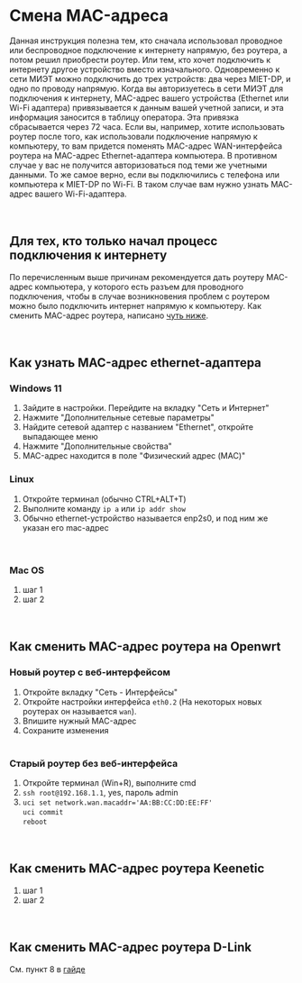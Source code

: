 # Смена MAC-адреса

Данная инструкция полезна тем, кто сначала использовал проводное или беспроводное подключение к интернету напрямую, без роутера, а потом решил приобрести роутер. Или тем, кто хочет подключить к интернету другое устройство вместо изначального. Одновременно к сети МИЭТ можно подключить до трех устройств: два через MIET-DP, и одно по проводу напрямую. Когда вы авторизуетесь в сети МИЭТ для подключения к интернету, MAC-адрес вашего устройства (Ethernet или Wi-Fi адаптера) привязывается к данным вашей учетной записи, и эта информация заносится в таблицу оператора. Эта привязка сбрасывается через 72 часа. Если вы, например, хотите использовать роутер после того, как использовали подключение напрямую к компьютеру, то вам придется поменять MAC-адрес WAN-интерфейса роутера на MAC-адрес Ethernet-адаптера компьютера. В противном случае у вас не получится авторизоваться под теми же учетными данными. То же самое верно, если вы подключились с телефона или компьютера к MIET-DP по Wi-Fi.
В таком случае вам нужно узнать MAC-адрес вашего Wi-Fi-адаптера.<br><br><br>

## Для тех, кто только начал процесс подключения к интернету
По перечисленным выше причинам рекомендуется дать роутеру MAC-адрес компьютера, у которого есть разъем для проводного подключения, чтобы в случае возникновения проблем с роутером можно было подключить интернет напрямую к компьютеру. Как сменить MAC-адрес роутера, написано [чуть ниже](/setup/macaddr.md#как-сменить-mac-адрес-роутера-на-openwrt). <br><br><br>

## Как узнать MAC-адрес ethernet-адаптера
### Windows 11
1. Зайдите в настройки. Перейдите на вкладку "Сеть и Интернет"
2. Нажмите "Дополнительные сетевые параметры"
3. Найдите сетевой адаптер с названием "Ethernet", откройте выпадающее меню
4. Нажмите "Дополнительные свойства"
5. MAC-адрес находится в поле "Физический адрес (MAC)"

### Linux
1. Откройте терминал (обычно CTRL+ALT+T)<br>
2. Выполните команду `ip a` или `ip addr show`<br>
3. Обычно ethernet-устройство называется enp2s0, и под ним же указан его mac-адрес<br><br><br>

### Mac OS
1. шаг 1
2. шаг 2<br><br><br>

## Как сменить MAC-адрес роутера на Openwrt
### Новый роутер с веб-интерфейсом
1. Откройте вкладку "Сеть - Интерфейсы"
2. Откройте настройки интерфейса `eth0.2` (На некоторых новых роутерах он называется `wan`).
3. Впишите нужный MAC-адрес
4. Сохраните изменения<br><br>

### Старый роутер без веб-интерфейса
1. Откройте терминал (Win+R), выполните cmd
2. `ssh root@192.168.1.1`, yes, пароль admin
3. `uci set network.wan.macaddr='AA:BB:CC:DD:EE:FF'`<br>
   `uci commit`<br>
   `reboot`<br><br><br>

## Как сменить MAC-адрес роутера Keenetic
1. шаг 1
2. шаг 2<br><br><br>

## Как сменить MAC-адрес роутера D-Link
См. пункт 8 в [гайде](/setup/d-link.md#настройка-авторизации-в-сети-миэт)
